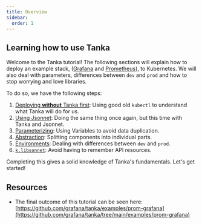 ```yaml
---
title: Overview
sidebar:
  order: 1
---
```


## Learning how to use Tanka

Welcome to the Tanka tutorial!
The following sections will explain how to deploy an example stack,
([Grafana](https://hub.docker.com/r/grafana/grafana) and
[Prometheus](https://hub.docker.com/r/prom/prometheus)), to Kubernetes. We will also deal with parameters, differences between `dev` and `prod` and how to stop worrying and love libraries.

To do so, we have the following steps:

1. [Deploying **without** Tanka first](./tutorial/refresher): Using good old `kubectl` to understand what Tanka will do for us.
2. [Using Jsonnet](./tutorial/jsonnet): Doing the same thing once again, but this time with Tanka and Jsonnet.
3. [Parameterizing](./tutorial/parameters): Using Variables to avoid data duplication.
4. [Abstraction](./tutorial/abstraction): Splitting components into individual parts.
5. [Environments](./tutorial/environments): Dealing with differences between `dev` and `prod`.
6. [`k.libsonnet`](./tutorial/k-lib): Avoid having to remember API resources.

Completing this gives a solid knowledge of Tanka's fundamentals. Let's get started!

## Resources

- The final outcome of this tutorial can be seen here:
  [https://github.com/grafana/tanka/examples/prom-grafana](https://github.com/grafana/tanka/tree/main/examples/prom-grafana)
